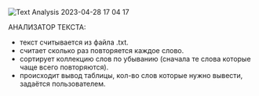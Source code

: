 ![Text Analysis 2023-04-28 17 04 17](https://user-images.githubusercontent.com/106149184/235188999-70f6355e-bfbe-4fee-b688-84528c440bf0.png)

АНАЛИЗАТОР ТЕКСТА:
- текст считывается из файла .txt.
- считает сколько раз повторяется каждое слово.
- сортирует коллекцию слов по убыванию (сначала те слова которые чаще всего повторяются).
- происходит вывод таблицы, кол-во слов которые нужно вывести, задаётся пользователем.